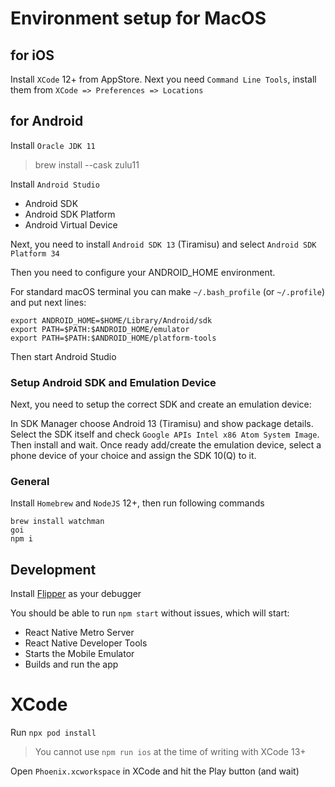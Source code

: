 # Environment setup for MacOS

## for iOS

Install `XCode` 12+ from AppStore.
Next you need `Command Line Tools`, install them from `XCode => Preferences => Locations`

## for Android

Install `Oracle JDK 11`

> brew install --cask zulu11

Install `Android Studio`

- Android SDK
- Android SDK Platform
- Android Virtual Device

Next, you need to install `Android SDK 13` (Tiramisu) and select `Android SDK Platform 34`

Then you need to configure your ANDROID_HOME environment.

For standard macOS terminal you can make `~/.bash_profile` (or `~/.profile`) and put next lines:

```
export ANDROID_HOME=$HOME/Library/Android/sdk
export PATH=$PATH:$ANDROID_HOME/emulator
export PATH=$PATH:$ANDROID_HOME/platform-tools
```

Then start Android Studio

### Setup Android SDK and Emulation Device

Next, you need to setup the correct SDK and create an emulation device:

In SDK Manager choose Android 13 (Tiramisu) and show package details. Select the SDK itself and check `Google APIs Intel x86 Atom System Image`. Then install and wait.
Once ready add/create the emulation device, select a phone device of your choice and assign the SDK 10(Q) to it.

### General

Install `Homebrew` and `NodeJS` 12+, then run following commands

```
brew install watchman
goi
npm i
```

## Development

Install [Flipper](https://fbflipper.com/) as your debugger

You should be able to run `npm start` without issues, which will start:

- React Native Metro Server
- React Native Developer Tools
- Starts the Mobile Emulator
- Builds and run the app


# XCode 

Run `npx pod install`

> You cannot use `npm run ios` at the time of writing with XCode 13+

Open `Phoenix.xcworkspace` in XCode and hit the Play button (and wait)